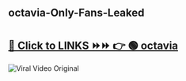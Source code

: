
 ## octavia-Only-Fans-Leaked

# <h2><a href="https://clipsfans.com/octavia&ref=git">🔗 Click to LINKS ⏩⏩ 👉 🟢 octavia </a></h2>

<a href="https://clipsfans.com/octavia&ref=git" rel="nofollow" data-target="animated-image.originalLink"><img src="https://i.ibb.co.com/xMMVF88/686577567.gif" alt="Viral Video Original" style="max-width: 100%; display: inline-block;" data-target="animated-image.originalImage"></a>
